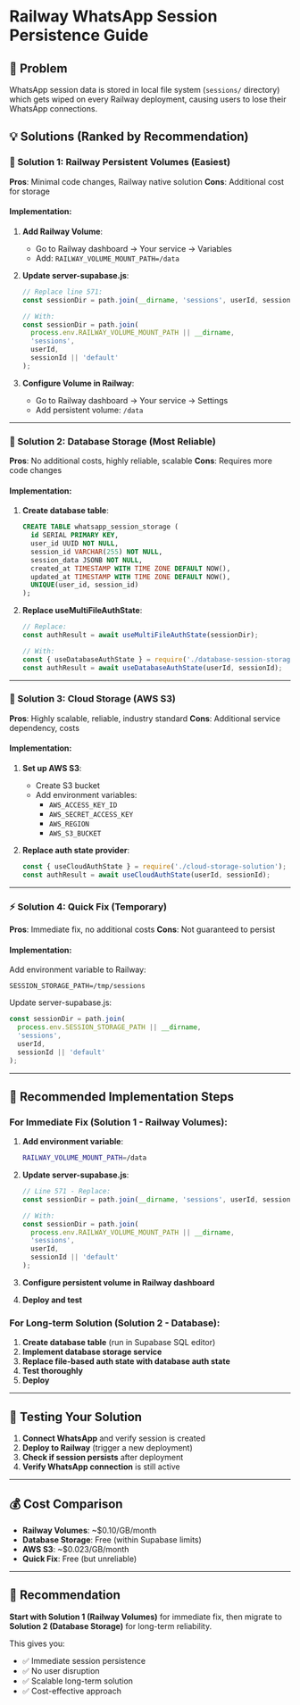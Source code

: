 # Railway WhatsApp Session Persistence Guide

## 🚨 Problem
WhatsApp session data is stored in local file system (`sessions/` directory) which gets wiped on every Railway deployment, causing users to lose their WhatsApp connections.

## 💡 Solutions (Ranked by Recommendation)

### **🥇 Solution 1: Railway Persistent Volumes (Easiest)**

**Pros**: Minimal code changes, Railway native solution
**Cons**: Additional cost for storage

#### Implementation:
1. **Add Railway Volume**:
   - Go to Railway dashboard → Your service → Variables
   - Add: `RAILWAY_VOLUME_MOUNT_PATH=/data`

2. **Update server-supabase.js**:
   ```javascript
   // Replace line 571:
   const sessionDir = path.join(__dirname, 'sessions', userId, sessionId || 'default');
   
   // With:
   const sessionDir = path.join(
     process.env.RAILWAY_VOLUME_MOUNT_PATH || __dirname, 
     'sessions', 
     userId, 
     sessionId || 'default'
   );
   ```

3. **Configure Volume in Railway**:
   - Go to Railway dashboard → Your service → Settings
   - Add persistent volume: `/data`

---

### **🥈 Solution 2: Database Storage (Most Reliable)**

**Pros**: No additional costs, highly reliable, scalable
**Cons**: Requires more code changes

#### Implementation:
1. **Create database table**:
   ```sql
   CREATE TABLE whatsapp_session_storage (
     id SERIAL PRIMARY KEY,
     user_id UUID NOT NULL,
     session_id VARCHAR(255) NOT NULL,
     session_data JSONB NOT NULL,
     created_at TIMESTAMP WITH TIME ZONE DEFAULT NOW(),
     updated_at TIMESTAMP WITH TIME ZONE DEFAULT NOW(),
     UNIQUE(user_id, session_id)
   );
   ```

2. **Replace useMultiFileAuthState**:
   ```javascript
   // Replace:
   const authResult = await useMultiFileAuthState(sessionDir);
   
   // With:
   const { useDatabaseAuthState } = require('./database-session-storage');
   const authResult = await useDatabaseAuthState(userId, sessionId);
   ```

---

### **🥉 Solution 3: Cloud Storage (AWS S3)**

**Pros**: Highly scalable, reliable, industry standard
**Cons**: Additional service dependency, costs

#### Implementation:
1. **Set up AWS S3**:
   - Create S3 bucket
   - Add environment variables:
     - `AWS_ACCESS_KEY_ID`
     - `AWS_SECRET_ACCESS_KEY`
     - `AWS_REGION`
     - `AWS_S3_BUCKET`

2. **Replace auth state provider**:
   ```javascript
   const { useCloudAuthState } = require('./cloud-storage-solution');
   const authResult = await useCloudAuthState(userId, sessionId);
   ```

---

### **⚡ Solution 4: Quick Fix (Temporary)**

**Pros**: Immediate fix, no additional costs
**Cons**: Not guaranteed to persist

#### Implementation:
Add environment variable to Railway:
```
SESSION_STORAGE_PATH=/tmp/sessions
```

Update server-supabase.js:
```javascript
const sessionDir = path.join(
  process.env.SESSION_STORAGE_PATH || __dirname, 
  'sessions', 
  userId, 
  sessionId || 'default'
);
```

---

## 🚀 Recommended Implementation Steps

### **For Immediate Fix (Solution 1 - Railway Volumes)**:

1. **Add environment variable**:
   ```bash
   RAILWAY_VOLUME_MOUNT_PATH=/data
   ```

2. **Update server-supabase.js**:
   ```javascript
   // Line 571 - Replace:
   const sessionDir = path.join(__dirname, 'sessions', userId, sessionId || 'default');
   
   // With:
   const sessionDir = path.join(
     process.env.RAILWAY_VOLUME_MOUNT_PATH || __dirname, 
     'sessions', 
     userId, 
     sessionId || 'default'
   );
   ```

3. **Configure persistent volume in Railway dashboard**

4. **Deploy and test**

### **For Long-term Solution (Solution 2 - Database)**:

1. **Create database table** (run in Supabase SQL editor)
2. **Implement database storage service**
3. **Replace file-based auth state with database auth state**
4. **Test thoroughly**
5. **Deploy**

---

## 🔧 Testing Your Solution

1. **Connect WhatsApp** and verify session is created
2. **Deploy to Railway** (trigger a new deployment)
3. **Check if session persists** after deployment
4. **Verify WhatsApp connection** is still active

---

## 💰 Cost Comparison

- **Railway Volumes**: ~$0.10/GB/month
- **Database Storage**: Free (within Supabase limits)
- **AWS S3**: ~$0.023/GB/month
- **Quick Fix**: Free (but unreliable)

---

## 🎯 Recommendation

**Start with Solution 1 (Railway Volumes)** for immediate fix, then migrate to **Solution 2 (Database Storage)** for long-term reliability.

This gives you:
- ✅ Immediate session persistence
- ✅ No user disruption
- ✅ Scalable long-term solution
- ✅ Cost-effective approach
